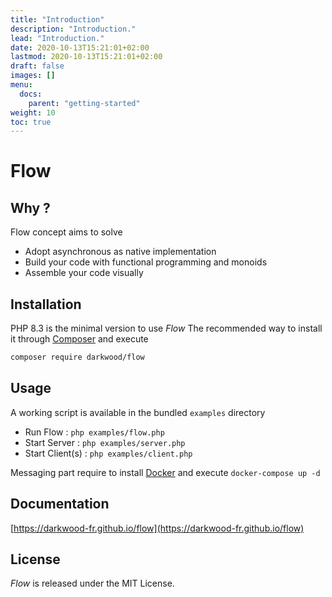 ```yaml
---
title: "Introduction"
description: "Introduction."
lead: "Introduction."
date: 2020-10-13T15:21:01+02:00
lastmod: 2020-10-13T15:21:01+02:00
draft: false
images: []
menu:
  docs:
    parent: "getting-started"
weight: 10
toc: true
---
```


# Flow

## Why ?

Flow concept aims to solve

- Adopt asynchronous as native implementation
- Build your code with functional programming and monoids
- Assemble your code visually

## Installation

PHP 8.3 is the minimal version to use _Flow_
The recommended way to install it through [Composer](http://getcomposer.org/) and execute

```bash
composer require darkwood/flow
```

## Usage

A working script is available in the bundled `examples` directory

- Run Flow : `php examples/flow.php`
- Start Server : `php examples/server.php`
- Start Client(s) : `php examples/client.php`

Messaging part require to install [Docker](https://www.docker.com) and execute `docker-compose up -d`

## Documentation

[https://darkwood-fr.github.io/flow](https://darkwood-fr.github.io/flow)

## License

_Flow_ is released under the MIT License.
